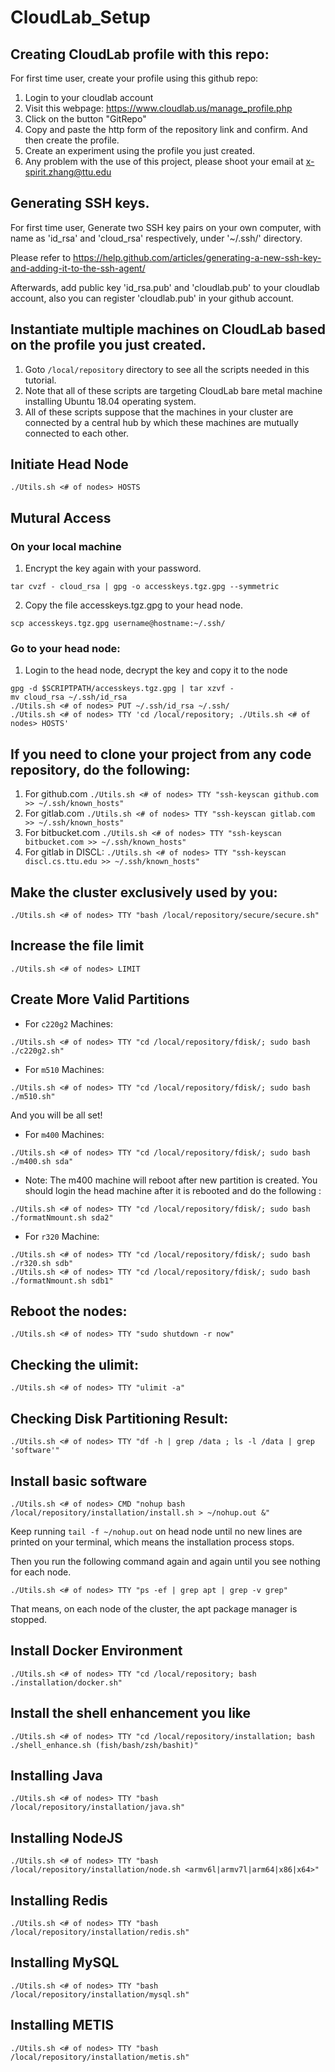 # CloudLab_Setup

## Creating CloudLab profile with this repo:

For first time user, create your profile using this github repo:

1. Login to your cloudlab account
2. Visit this webpage: https://www.cloudlab.us/manage_profile.php
3. Click on the button "GitRepo"
4. Copy and paste the http form of the repository link and confirm. And then create the profile. 
5. Create an experiment using the profile you just created. 
6. Any problem with the use of this project, please shoot your email at x-spirit.zhang@ttu.edu

## Generating SSH keys.

For first time user, Generate two SSH key pairs on your own computer, with name as 'id_rsa' and 'cloud_rsa' respectively, under '~/.ssh/' directory.

Please refer to https://help.github.com/articles/generating-a-new-ssh-key-and-adding-it-to-the-ssh-agent/

Afterwards, add public key 'id_rsa.pub'  and 'cloudlab.pub' to your cloudlab account, also you can register 'cloudlab.pub' in your github account.

## Instantiate multiple machines on CloudLab based on the profile you just created.
 
  1. Goto `/local/repository` directory to see all the scripts needed in this tutorial. 
  2. Note that all of these scripts are targeting CloudLab bare metal machine installing Ubuntu 18.04 operating system. 
  3. All of these scripts suppose that the machines in your cluster are connected by a central hub by which these machines are mutually connected to each other. 

## Initiate Head Node

```
./Utils.sh <# of nodes> HOSTS
```

## Mutural Access

### On your local machine

 1. Encrypt the key again with your password.
  
```
tar cvzf - cloud_rsa | gpg -o accesskeys.tgz.gpg --symmetric
```

  2. Copy the file accesskeys.tgz.gpg to your head node.
    
```
scp accesskeys.tgz.gpg username@hostname:~/.ssh/
```
    
### Go to your head node:

  1. Login to the head node, decrypt the key and copy it to the node
    
```
gpg -d $SCRIPTPATH/accesskeys.tgz.gpg | tar xzvf -
mv cloud_rsa ~/.ssh/id_rsa
./Utils.sh <# of nodes> PUT ~/.ssh/id_rsa ~/.ssh/
./Utils.sh <# of nodes> TTY 'cd /local/repository; ./Utils.sh <# of nodes> HOSTS'
```

## If you need to clone your project from any code repository, do the following:
  
  1. For github.com ``` ./Utils.sh <# of nodes> TTY "ssh-keyscan github.com >> ~/.ssh/known_hosts" ```
  2. For gitlab.com ``` ./Utils.sh <# of nodes> TTY "ssh-keyscan gitlab.com >> ~/.ssh/known_hosts" ```
  3. For bitbucket.com ``` ./Utils.sh <# of nodes> TTY "ssh-keyscan bitbucket.com >> ~/.ssh/known_hosts" ```
  4. For gitlab in DISCL: ``` ./Utils.sh <# of nodes> TTY "ssh-keyscan discl.cs.ttu.edu >> ~/.ssh/known_hosts" ```
  

## Make the cluster exclusively used by you:

```
./Utils.sh <# of nodes> TTY "bash /local/repository/secure/secure.sh"
```

## Increase the file limit

```
./Utils.sh <# of nodes> LIMIT
```

## Create More Valid Partitions

* For `c220g2` Machines:

```
./Utils.sh <# of nodes> TTY "cd /local/repository/fdisk/; sudo bash ./c220g2.sh"
```

* For `m510` Machines:

```
./Utils.sh <# of nodes> TTY "cd /local/repository/fdisk/; sudo bash ./m510.sh"
```
And you will be all set!

* For `m400` Machines:
```
./Utils.sh <# of nodes> TTY "cd /local/repository/fdisk/; sudo bash ./m400.sh sda"
```

   * Note: The m400 machine will reboot after new partition is created. You should login the head machine after it is rebooted and do the following :
```
./Utils.sh <# of nodes> TTY "cd /local/repository/fdisk/; sudo bash ./formatNmount.sh sda2"
```

* For `r320` Machine:
```
./Utils.sh <# of nodes> TTY "cd /local/repository/fdisk/; sudo bash ./r320.sh sdb"
./Utils.sh <# of nodes> TTY "cd /local/repository/fdisk/; sudo bash ./formatNmount.sh sdb1"
```

## Reboot the nodes:

```
./Utils.sh <# of nodes> TTY "sudo shutdown -r now"
```

## Checking the ulimit:

```
./Utils.sh <# of nodes> TTY "ulimit -a"
```

## Checking Disk Partitioning Result:

```
./Utils.sh <# of nodes> TTY "df -h | grep /data ; ls -l /data | grep 'software'"
```


## Install basic software

```
./Utils.sh <# of nodes> CMD "nohup bash /local/repository/installation/install.sh > ~/nohup.out &"
```

Keep running `tail -f ~/nohup.out` on head node until no new lines are printed on your terminal, which means the installation process stops. 

Then you run the following command again and again until you see nothing for each node.

```
./Utils.sh <# of nodes> TTY "ps -ef | grep apt | grep -v grep"
```

That means, on each node of the cluster, the apt package manager is stopped.

## Install Docker Environment

```
./Utils.sh <# of nodes> TTY "cd /local/repository; bash ./installation/docker.sh"
```


## Install the shell enhancement you like

```
./Utils.sh <# of nodes> TTY "cd /local/repository/installation; bash ./shell_enhance.sh (fish/bash/zsh/bashit)"
```

## Installing Java
```
./Utils.sh <# of nodes> TTY "bash /local/repository/installation/java.sh"
```

## Installing NodeJS
```
./Utils.sh <# of nodes> TTY "bash /local/repository/installation/node.sh <armv6l|armv7l|arm64|x86|x64>"
```

## Installing Redis
```
./Utils.sh <# of nodes> TTY "bash /local/repository/installation/redis.sh"
```

## Installing MySQL
```
./Utils.sh <# of nodes> TTY "bash /local/repository/installation/mysql.sh"
```

## Installing METIS
```
./Utils.sh <# of nodes> TTY "bash /local/repository/installation/metis.sh"
```
